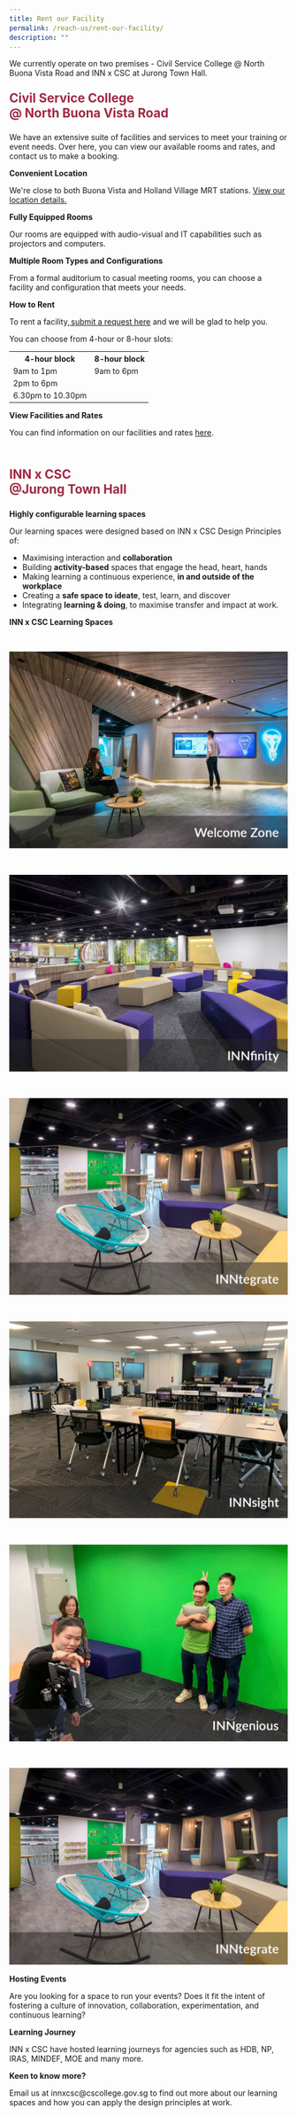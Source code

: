 ```yaml
---
title: Rent our Facility
permalink: /reach-us/rent-our-facility/
description: ""
---
```

<style>

.theheader {
	font-weight: bold;
	color: #9F2943;
	font-size: 1.6em;
	}	
	
</style>

<p>We currently operate on two premises - Civil Service College @ North Buona Vista Road and INN x CSC at Jurong Town Hall.</p>


<p class="theheader">Civil Service College 
	<br>@ North Buona Vista Road</p>
<p>We have an extensive suite of facilities and services to meet your training or event needs. Over here, you can view our available rooms and rates, and contact us to make a booking.</p>

<b>Convenient Location</b>
<p>We're close to both Buona Vista and Holland Village MRT stations. <a href="/contact-us">View our location details.</a></p>

<b>Fully Equipped Rooms</b>
<p>Our rooms are equipped with audio-visual and IT capabilities such as projectors and computers.</p>

<b>Multiple Room Types and Configurations</b>
<p>From a formal auditorium to casual meeting rooms, you can choose a facility and configuration that meets your needs.</p>

<b>How to Rent</b>
<p>To rent a facility,<a href="https://form.gov.sg/5fb4a7501321980011f4de98"> submit a request here</a> and we will be glad to help you.</p>

<p>You can choose from 4-hour or 8-hour slots:</p>


<table>
  <tbody><tr>
    <th>4-hour block</th>
    <th>8-hour block</th>
  </tr>
  <tr>
    <td>9am to 1pm</td>
    <td>9am to 6pm</td>
  </tr>
  <tr>
    <td>2pm to 6pm</td>
    <td></td>
  </tr>
  <tr>
    <td>6.30pm to 10.30pm</td>
    <td></td>
  </tr>

</tbody></table>

<b>View Facilities and Rates</b>
<p>You can find information on our facilities and rates <a href="https://www.csc.gov.sg/docs/default-source/default-document-library/roomrental_2021.pdf">here</a>.</p>

<br>

<p class="theheader">INN x CSC <br>@Jurong Town Hall</p>

<b>Highly configurable learning spaces</b>

<p>Our learning spaces were designed based on INN x CSC Design Principles of:</p>
<ul>
	<li>Maximising interaction and <b>collaboration</b></li>	
	<li>Building <b>activity-based</b> spaces that engage the head, heart, hands</li>	
	<li>Making learning a continuous experience, <b>in and outside of the workplace</b></li>	
	<li>Creating a <b>safe space to ideate</b>, test, learn, and discover</li>	
	<li>Integrating <b>learning &amp; doing</b>, to maximise transfer and impact at work.</li>	
	</ul>
<b>INN x CSC Learning Spaces</b>

<div class="grid-container">

&nbsp;&nbsp;&nbsp;&nbsp;&nbsp;&nbsp;&nbsp;&nbsp;&nbsp;&nbsp;&nbsp;&nbsp;<div><img src="/images/Reach%20Us/INN%20Facilities/inn_facilities%20welcomezone.jpg"></div>

&nbsp;&nbsp;&nbsp;&nbsp;&nbsp;&nbsp;&nbsp;&nbsp;&nbsp;&nbsp;&nbsp;&nbsp;<div><img src="/images/Reach%20Us/INN%20Facilities/inn_facilities%20innfinity.jpg"></div>

&nbsp;&nbsp;&nbsp;&nbsp;&nbsp;&nbsp;&nbsp;&nbsp;&nbsp;&nbsp;&nbsp;&nbsp;<div><img src="/images/Reach%20Us/INN%20Facilities/inn_facilities%20inntegrate.jpg"></div>

</div>

<div class="grid-container">

&nbsp;&nbsp;&nbsp;&nbsp;&nbsp;&nbsp;&nbsp;&nbsp;&nbsp;&nbsp;&nbsp;&nbsp;<div><img src="/images/Reach%20Us/INN%20Facilities/inn_facilities%20innsight.jpg"></div>

&nbsp;&nbsp;&nbsp;&nbsp;&nbsp;&nbsp;&nbsp;&nbsp;&nbsp;&nbsp;&nbsp;&nbsp;<div><img src="/images/Reach%20Us/INN%20Facilities/inn_facilities%20inngenious.jpg"></div>

&nbsp;&nbsp;&nbsp;&nbsp;&nbsp;&nbsp;&nbsp;&nbsp;&nbsp;&nbsp;&nbsp;&nbsp;<div><img src="/images/Reach%20Us/INN%20Facilities/inn_facilities%20inntegrate.jpg"></div>

</div>


<b>Hosting Events</b>
<p>Are you looking for a space to run your events? Does it fit the intent of fostering a culture of innovation, collaboration, experimentation, and continuous learning?</p>

<b>Learning Journey</b>
<p>INN x CSC have hosted learning journeys for agencies such as HDB, NP, IRAS, MINDEF, MOE and many more.</p>

<b>Keen to know more?</b>
<p>Email us at innxcsc@cscollege.gov.sg to find out more about our learning spaces and how you can apply the design principles at work.</p>